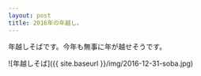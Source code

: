 ```yaml
---
layout: post
title: 2016年の年越し。
---
```


年越しそばです。今年も無事に年が越せそうです。

![年越しそば]({{ site.baseurl }}/img/2016-12-31-soba.jpg)